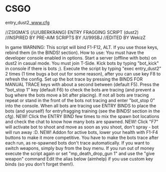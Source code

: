 # CSGO
entry_dust2_www.cfg

//ZSIGMA'S (/U/UBERKRANG) ENTRY FRAGGING SCRIPT (dust2)
//INSPIRED BY PRE-AIM SCRIPTS BY /U/99SBJ
//EDITED BY WekizZ

In game
WARNING: This script will bind F1-F12, ALT. If you use those keys, rebind them (in the BINDS! section).
How to use:
You must have the developer console enabled in options.
Start a server (offline with bots) on dust2 in casual mode.
You must join T-Side.
Kick bots by typing "bot_kick" in console if there is bots ;).
Execute the script by typing "exec entry_dust2" 2 times (1 time bugs a bot out for some reason), after you can use key F8 to refresh the config.
Set up the bot trace by pressing the BINDS FOR MANUAL TRACE keys with about a second between (default F5).
Press the "bot_stop 1" key (default F6) to check the bots are tracing (and prevent a bug where the bots move a bit after placing).
If not all bots are tracing repeat or stand in the front of the bots not tracing and enter "bot_stop 0" into the console.
When all bots are tracing use ENTRY BINDS to place the bots (and yourself) for entryfragging training (see the BINDS! section in the cfg).
NEW! Click the ENTRY BIND few times to mix the spawn bot locations and check the chat to know how many bots are spawned.
NEW! Click "F7" will activate bot to shoot and move as soon as you shoot, don't spray - bot will run away :D. 
NEW! Addon for active bots, lower your health with F1-F4 buttons to make it more competitive.
You have to make the bots trace after each run, as re-spawned bots don't trace automatically.
If you want to switch weapons, simply buy from the buy menu.
If you run out of money execute the script again or set "mp_death_drop_gun 1" and use the "give weapon" command
Edit the alias below (aimhelp) if you use custom key binds (so you don't forget them!).
